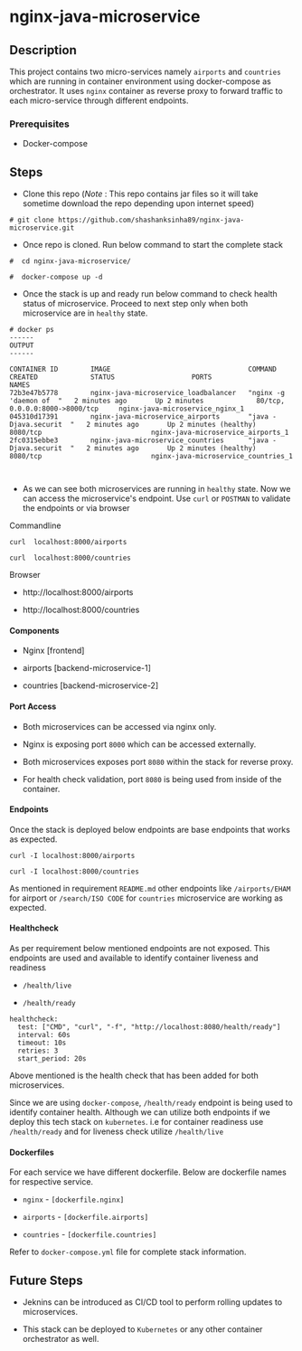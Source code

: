 # nginx-java-microservice

## Description
This project contains two micro-services namely `airports` and `countries` which are running in container environment using docker-compose as orchestrator. It uses `nginx` container as reverse proxy to forward traffic to each micro-service through different endpoints.

### Prerequisites

* Docker-compose

## Steps

* Clone this repo (*Note* : This repo contains jar files so it will take sometime download the repo depending upon internet speed)

`# git clone https://github.com/shashanksinha89/nginx-java-microservice.git`

* Once repo is cloned. Run below command to start the complete stack

```
#  cd nginx-java-microservice/

#  docker-compose up -d
```

* Once the stack is up and ready run below command to check health status of microservice. Proceed to next step only when both microservice are in `healthy` state.

```
# docker ps
------
OUTPUT
------

CONTAINER ID        IMAGE                                  COMMAND                  CREATED             STATUS                   PORTS                              NAMES
72b3e47b5778        nginx-java-microservice_loadbalancer   "nginx -g 'daemon of  "   2 minutes ago       Up 2 minutes             80/tcp, 0.0.0.0:8000->8000/tcp     nginx-java-microservice_nginx_1
045310d17391        nginx-java-microservice_airports       "java -Djava.securit  "   2 minutes ago       Up 2 minutes (healthy)   8080/tcp                           nginx-java-microservice_airports_1
2fc0315ebbe3        nginx-java-microservice_countries      "java -Djava.securit  "   2 minutes ago       Up 2 minutes (healthy)   8080/tcp                           nginx-java-microservice_countries_1



```

* As we can see both microservices are running in `healthy` state. Now we can access the microservice's endpoint. Use `curl` or `POSTMAN` to validate the endpoints or via browser

Commandline

```
curl  localhost:8000/airports

curl  localhost:8000/countries
```

Browser

* http://localhost:8000/airports

* http://localhost:8000/countries



#### Components

* Nginx [frontend]

* airports [backend-microservice-1]

* countries [backend-microservice-2]

#### Port Access

* Both microservices can be accessed via nginx only.

* Nginx is exposing port `8000` which can be accessed externally.

* Both microservices exposes port `8080` within the stack for reverse proxy.

* For health check validation, port `8080` is being used from inside of the container.


#### Endpoints

Once the stack is deployed below endpoints are base endpoints that works as expected.

```
curl -I localhost:8000/airports

curl -I localhost:8000/countries

```

As mentioned in requirement `README.md` other endpoints like `/airports/EHAM` for airport  or `/search/ISO CODE` for `countries` microservice are working as expected.

#### Healthcheck

As per requirement below mentioned endpoints are not exposed. This endpoints are used and available to identify container liveness and readiness

* `/health/live`

* `/health/ready`

```
healthcheck:
  test: ["CMD", "curl", "-f", "http://localhost:8080/health/ready"]
  interval: 60s
  timeout: 10s
  retries: 3
  start_period: 20s
```
Above mentioned is the health check that has been added for both microservices.

Since we are using `docker-compose`, `/health/ready` endpoint is being used to identify container health. Although we can utilize both endpoints if we deploy this tech stack on `kubernetes`. i.e for container readiness use `/health/ready` and for liveness check utilize `/health/live`

#### Dockerfiles

For each service we have different dockerfile. Below are dockerfile names for respective service.

* `nginx`     - `[dockerfile.nginx]`

* `airports`  - `[dockerfile.airports]`

* `countries` - `[dockerfile.countries]`

Refer to `docker-compose.yml` file for complete stack information.



## Future Steps

* Jeknins can be introduced as CI/CD tool to perform rolling updates to microservices.

* This stack can be deployed to `Kubernetes` or any other container orchestrator as well.
